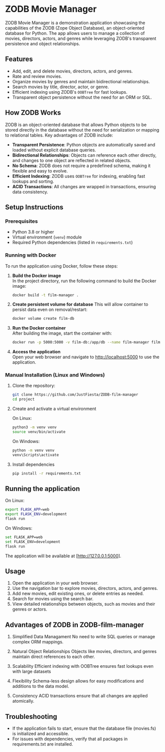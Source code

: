 # ZODB Movie Manager

ZODB Movie Manager is a demonstration application showcasing the capabilities of the ZODB (Zope Object Database), an object-oriented database for Python. The app allows users to manage a collection of movies, directors, actors, and genres while leveraging ZODB's transparent persistence and object relationships.

## Features

- Add, edit, and delete movies, directors, actors, and genres.
- Rate and review movies.
- Organize movies by genres and maintain bidirectional relationships.
- Search movies by title, director, actor, or genre.
- Efficient indexing using ZODB's `OOBTree` for fast lookups.
- Transparent object persistence without the need for an ORM or SQL.

## How ZODB Works

ZODB is an object-oriented database that allows Python objects to be stored directly in the database without the need for serialization or mapping to relational tables. Key advantages of ZODB include:

- **Transparent Persistence**: Python objects are automatically saved and loaded without explicit database queries.
- **Bidirectional Relationships**: Objects can reference each other directly, and changes to one object are reflected in related objects.
- **No Schema**: ZODB does not require a predefined schema, making it flexible and easy to evolve.
- **Efficient Indexing**: ZODB uses `OOBTree` for indexing, enabling fast lookups and sorting.
- **ACID Transactions**: All changes are wrapped in transactions, ensuring data consistency.

## Setup Instructions

### Prerequisites

- Python 3.8 or higher
- Virtual environment (`venv`) module
- Required Python dependencies (listed in `requirements.txt`)

### Running with Docker

To run the application using Docker, follow these steps:

1. **Build the Docker image**  
   In the project directory, run the following command to build the Docker image:

   ```bash
   docker build -t film-manager .
   ```

2. **Create persistent volume for database**
   This will allow container to persist data even on removal/restart:
   
   ```bash
   docker volume create film-db
   ```

3. **Run the Docker container**  
   After building the image, start the container with:

   ```bash
   docker run -p 5000:5000 -v film-db:/app/db --name film-manager film-manager 
   ```

4. **Access the application**  
   Open your web browser and navigate to [http://localhost:5000](http://localhost:5000) to use the application.

### Manual Installation (Linux and Windows)

1. Clone the repository:

    ```bash
    git clone https://github.com/JustFiesta/ZODB-film-manager
    cd project
    ```

2. Create and activate a virtual environment

    On Linux:

    ```bash
    python3 -m venv venv
    source venv/bin/activate
    ```

    On Windows:

    ```bash
    python -m venv venv
    venv\Scripts\activate
    ```

3. Install dependencies

    ```bash
    pip install -r requirements.txt
    ```

## Running the application

On Linux:

```bash
export FLASK_APP=web
export FLASK_ENV=development
flask run
```

On Windows:

```bash
set FLASK_APP=web
set FLASK_ENV=development
flask run
```  

The application will be available at [http://127.0.0.1:5000].

## Usage

1. Open the application in your web browser.
2. Use the navigation bar to explore movies, directors, actors, and genres.
3. Add new movies, edit existing ones, or delete entries as needed.
4. Search for movies using the search bar.
5. View detailed relationships between objects, such as movies and their genres or actors.

## Advantages of ZODB in ZODB-film-manager

1. Simplified Data Managament
No need to write SQL queries or manage complex ORM mappings.

2. Natural Object Relationships
Objects like movies, directors, and genres maintain direct references to each other.

3. Scalability
Efficient indexing with OOBTree ensures fast lookups even with large datasets
  
4. Flexibility
Schema-less design allows for easy modifications and additions to the data model.

5. Consistency
ACID transactions ensure that all changes are applied atomically.

## Troubleshooting

- If the application fails to start, ensure that the database file (movies.fs) is initialized and accessible.
- For issues with dependencies, verify that all packages in requirements.txt are installed.
